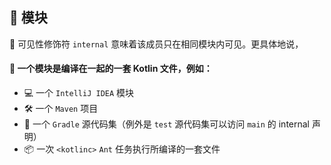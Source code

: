 ## 🏢 模块

🔐 可见性修饰符 `internal` 意味着该成员只在相同模块内可见。更具体地说，

#### 🧩 一个模块是编译在一起的一套 Kotlin 文件，例如：

* 💻 一个 `IntelliJ IDEA` 模块
* 🛠️ 一个 `Maven` 项目
* 🧰 一个 `Gradle` 源代码集（例外是 `test` 源代码集可以访问 `main` 的 internal 声明）
* 📦 一次 `<kotlinc>` `Ant` 任务执行所编译的一套文件
